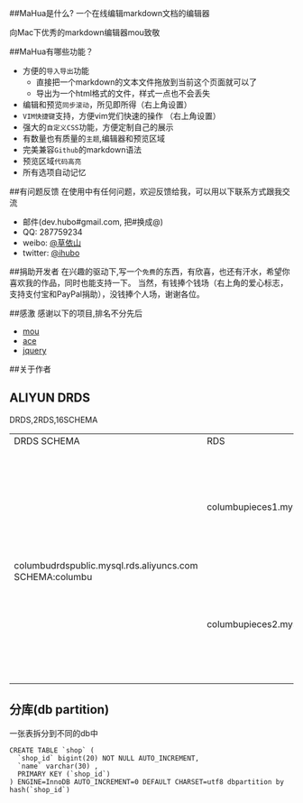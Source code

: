 ##MaHua是什么?
一个在线编辑markdown文档的编辑器

向Mac下优秀的markdown编辑器mou致敬

##MaHua有哪些功能？

* 方便的`导入导出`功能
    *  直接把一个markdown的文本文件拖放到当前这个页面就可以了
    *  导出为一个html格式的文件，样式一点也不会丢失
* 编辑和预览`同步滚动`，所见即所得（右上角设置）
* `VIM快捷键`支持，方便vim党们快速的操作 （右上角设置）
* 强大的`自定义CSS`功能，方便定制自己的展示
* 有数量也有质量的`主题`,编辑器和预览区域
* 完美兼容`Github`的markdown语法
* 预览区域`代码高亮`
* 所有选项自动记忆

##有问题反馈
在使用中有任何问题，欢迎反馈给我，可以用以下联系方式跟我交流

* 邮件(dev.hubo#gmail.com, 把#换成@)
* QQ: 287759234
* weibo: [@草依山](http://weibo.com/ihubo)
* twitter: [@ihubo](http://twitter.com/ihubo)

##捐助开发者
在兴趣的驱动下,写一个`免费`的东西，有欣喜，也还有汗水，希望你喜欢我的作品，同时也能支持一下。
当然，有钱捧个钱场（右上角的爱心标志，支持支付宝和PayPal捐助），没钱捧个人场，谢谢各位。

##感激
感谢以下的项目,排名不分先后

* [mou](http://mouapp.com/) 
* [ace](http://ace.ajax.org/)
* [jquery](http://jquery.com)

##关于作者




## ALIYUN DRDS 

<html>
 <head>DRDS,2RDS,16SCHEMA</head>
 <body>
  <table> 
   <tbody>
    <tr> 
     <td>DRDS SCHEMA</td> 
     <td>RDS</td> 
     <td>RDS SCHEMA</td> 
    </tr> 
    <tr> 
     <td rowspan="16"> <br /> columbudrdspublic.mysql.rds.aliyuncs.com<br /> SCHEMA:columbu </td> 
     <td rowspan="8">columbupieces1.mysql.rds.aliyuncs.com</td> 
     <td>columbu_jmay_0000</td> 
    </tr> 
    <tr>
     <td>columbu_jmay_0001</td>
    </tr>
    <tr>
     <td>columbu_jmay_0002</td>
    </tr>
    <tr>
     <td>columbu_jmay_0003</td>
    </tr>
    <tr>
     <td>columbu_jmay_0004</td>
    </tr>
    <tr>
     <td>columbu_jmay_0005</td>
    </tr>
    <tr>
     <td>columbu_jmay_0006</td>
    </tr>
    <tr>
     <td>columbu_jmay_0007</td>
    </tr> 
    <tr> 
     <td rowspan="8">columbupieces2.mysql.rds.aliyuncs.com</td> 
     <td>columbu_jmay_0008</td> 
    </tr> 
    <tr>
     <td>columbu_jmay_0009</td>
    </tr>
    <tr>
     <td>columbu_jmay_0010</td>
    </tr>
    <tr>
     <td>columbu_jmay_0011</td>
    </tr>
    <tr>
     <td>columbu_jmay_0012</td>
    </tr>
    <tr>
     <td>columbu_jmay_0013</td>
    </tr>
    <tr>
     <td>columbu_jmay_0014</td>
    </tr>
    <tr>
     <td>columbu_jmay_0015</td>
    </tr> 
   </tbody>
  </table>
 </body>
</html>

## 分库(db partition)

一张表拆分到不同的db中
```mysql
CREATE TABLE `shop` (
  `shop_id` bigint(20) NOT NULL AUTO_INCREMENT,
  `name` varchar(30) ,
  PRIMARY KEY (`shop_id`)
) ENGINE=InnoDB AUTO_INCREMENT=0 DEFAULT CHARSET=utf8 dbpartition by hash(`shop_id`)
```
